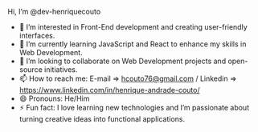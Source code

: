 Hi, I’m @dev-henriquecouto  
- 👀 I’m interested in Front-End development and creating user-friendly interfaces.  
- 🌱 I’m currently learning JavaScript and React to enhance my skills in Web Development.  
- 💞️ I’m looking to collaborate on Web Development projects and open-source initiatives.  
- 📫 How to reach me: E-mail => hcouto76@gmail.com / Linkedin => https://www.linkedin.com/in/henrique-andrade-couto/   
- 😄 Pronouns: He/Him  
- ⚡ Fun fact: I love learning new technologies and I’m passionate about turning creative ideas into functional applications.

<!---
dev-henriquecouto/dev-henriquecouto is a ✨ special ✨ repository because its `README.md` (this file) appears on your GitHub profile.
You can click the Preview link to take a look at your changes.
--->
